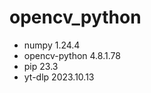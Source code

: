 # opencv_python
- numpy               1.24.4
- opencv-python       4.8.1.78
- pip                 23.3
- yt-dlp              2023.10.13
